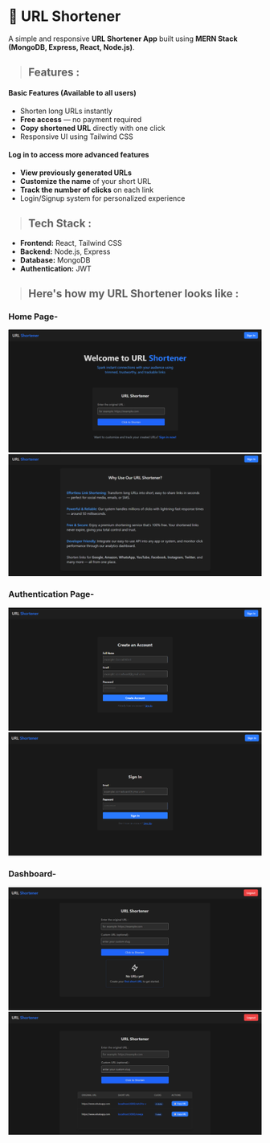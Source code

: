 

# 🔗 URL Shortener

A simple and responsive **URL Shortener App** built using **MERN Stack (MongoDB, Express, React, Node.js)**.



> ## Features :

#### Basic Features (Available to all users)
- Shorten long URLs instantly  
- **Free access** — no payment required  
- **Copy shortened URL** directly with one click   
- Responsive UI using Tailwind CSS  

#### Log in to access more advanced features
- **View previously generated URLs**  
- **Customize the name** of your short URL  
- **Track the number of clicks** on each link  
- Login/Signup system for personalized experience 


> ##  Tech Stack :

- **Frontend:** React, Tailwind CSS  
- **Backend:** Node.js, Express  
- **Database:** MongoDB  
- **Authentication:** JWT  


> ## Here's how my URL Shortener looks like :

### Home Page-
![Homepage](./images/homepage1.png)
![Homepage](./images/homepage2.png)

### Authentication Page-
![Signuppage](./images/signup.png)
![Signinpage](./images/signin.png)

### Dashboard-
![Dashboardpage](./images/dashboard1.png)
![Dashboardpage](./images/dashboard2.png)
